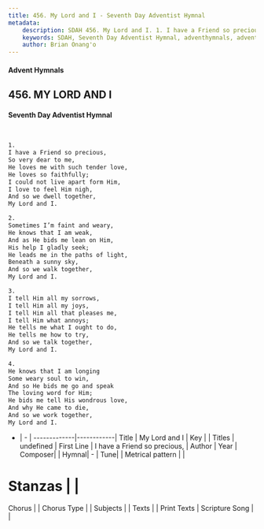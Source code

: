 ```yaml
---
title: 456. My Lord and I - Seventh Day Adventist Hymnal
metadata:
    description: SDAH 456. My Lord and I. 1. I have a Friend so precious, So very dear to me, He loves me with such tender love, He loves so faithfully; I could not live apart form Him, I love to feel Him nigh, And so we dwell together, My Lord and I.
    keywords: SDAH, Seventh Day Adventist Hymnal, adventhymnals, advent hymnals, My Lord and I, I have a Friend so precious, 
    author: Brian Onang'o
---
```


#### Advent Hymnals
## 456. MY LORD AND I
#### Seventh Day Adventist Hymnal

```txt


1.
I have a Friend so precious,
So very dear to me,
He loves me with such tender love,
He loves so faithfully;
I could not live apart form Him,
I love to feel Him nigh,
And so we dwell together,
My Lord and I.

2.
Sometimes I’m faint and weary,
He knows that I am weak,
And as He bids me lean on Him,
His help I gladly seek;
He leads me in the paths of light,
Beneath a sunny sky,
And so we walk together,
My Lord and I.

3.
I tell Him all my sorrows,
I tell Him all my joys,
I tell Him all that pleases me,
I tell Him what annoys;
He tells me what I ought to do,
He tells me how to try,
And so we talk together,
My Lord and I.

4.
He knows that I am longing
Some weary soul to win,
And so He bids me go and speak
The loving word for Him;
He bids me tell His wondrous love,
And why He came to die,
And so we work together,
My Lord and I.


```

- |   -  |
-------------|------------|
Title | My Lord and I |
Key |  |
Titles | undefined |
First Line | I have a Friend so precious, |
Author | 
Year | 
Composer|  |
Hymnal|  - |
Tune|  |
Metrical pattern | |
# Stanzas |  |
Chorus |  |
Chorus Type |  |
Subjects |  |
Texts |  |
Print Texts | 
Scripture Song |  |
  
